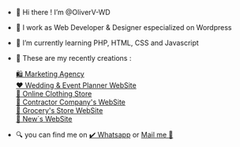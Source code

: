 - 👋 Hi there !  I’m @OliverV-WD
- 🌃 I work as Web Developer & Designer especialized on Wordpress
- 🌱 I’m currently learning PHP, HTML, CSS and Javascript
- 🦾 These are my recently creations :
  
     <a href="https://oliverv-wd.github.io/Agencia.github.io/" target="_blank" >🛍️ Marketing Agency</a> <br>
     <a href="https://personalplus.com.ve" target="_blank" >❤️ Wedding & Event Planner WebSite</a> <br>
     <a href="https://oliverv-wd.github.io/TiendaDeRopa.github.io/" target="_blank" >🧥 Online Clothing Store</a> <br>
     <a href="https://oliverv-wd.github.io/thehugecompany.github.io/" target="_blank" >🚧 Contractor Company's WebSite</a> <br>
     <a href="https://oliverv-wd.github.io/summermarket.github.io/" target="_blank" > 🥑 Grocery's Store WebSite</a> <br>
     <a href="https://oliverv-wd.github.io/rush.github.io/" target="_blank" > 📰 New´s WebSite</a> <br>
     

  
- 🔍 you can find me on
   	<a href="https://wa.me/+584147894210" target="_blank">✔️ Whatsapp</a> or <a href="mailto:olivervicent.wd@gmail.com" target="_blank">Mail me 📩</a>   
